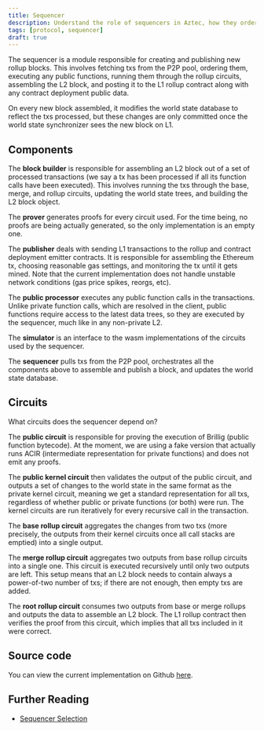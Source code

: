 ```yaml
---
title: Sequencer
description: Understand the role of sequencers in Aztec, how they order transactions and produce blocks.
tags: [protocol, sequencer]
draft: true
---
```


The sequencer is a module responsible for creating and publishing new rollup blocks. This involves fetching txs from the P2P pool, ordering them, executing any public functions, running them through the rollup circuits, assembling the L2 block, and posting it to the L1 rollup contract along with any contract deployment public data.

On every new block assembled, it modifies the world state database to reflect the txs processed, but these changes are only committed once the world state synchronizer sees the new block on L1.

## Components

The **block builder** is responsible for assembling an L2 block out of a set of processed transactions (we say a tx has been processed if all its function calls have been executed). This involves running the txs through the base, merge, and rollup circuits, updating the world state trees, and building the L2 block object.

The **prover** generates proofs for every circuit used. For the time being, no proofs are being actually generated, so the only implementation is an empty one.

The **publisher** deals with sending L1 transactions to the rollup and contract deployment emitter contracts. It is responsible for assembling the Ethereum tx, choosing reasonable gas settings, and monitoring the tx until it gets mined. Note that the current implementation does not handle unstable network conditions (gas price spikes, reorgs, etc).

The **public processor** executes any public function calls in the transactions. Unlike private function calls, which are resolved in the client, public functions require access to the latest data trees, so they are executed by the sequencer, much like in any non-private L2.

The **simulator** is an interface to the wasm implementations of the circuits used by the sequencer.

The **sequencer** pulls txs from the P2P pool, orchestrates all the components above to assemble and publish a block, and updates the world state database.

## Circuits

What circuits does the sequencer depend on?

The **public circuit** is responsible for proving the execution of Brillig (public function bytecode). At the moment, we are using a fake version that actually runs ACIR (intermediate representation for private functions) and does not emit any proofs.

The **public kernel circuit** then validates the output of the public circuit, and outputs a set of changes to the world state in the same format as the private kernel circuit, meaning we get a standard representation for all txs, regardless of whether public or private functions (or both) were run. The kernel circuits are run iteratively for every recursive call in the transaction.

The **base rollup circuit** aggregates the changes from two txs (more precisely, the outputs from their kernel circuits once all call stacks are emptied) into a single output.

The **merge rollup circuit** aggregates two outputs from base rollup circuits into a single one. This circuit is executed recursively until only two outputs are left. This setup means that an L2 block needs to contain always a power-of-two number of txs; if there are not enough, then empty txs are added.

The **root rollup circuit** consumes two outputs from base or merge rollups and outputs the data to assemble an L2 block. The L1 rollup contract then verifies the proof from this circuit, which implies that all txs included in it were correct.

## Source code

You can view the current implementation on Github [here](https://github.com/AztecProtocol/aztec-packages/tree/master/yarn-project/sequencer-client).

## Further Reading

- [Sequencer Selection](sequencer_selection.md)
